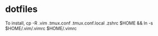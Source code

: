 dotfiles
========

To install, cp -R .vim .tmux.conf .tmux.conf.local .zshrc $HOME && ln -s $HOME/.vim/.vimrc $HOME/.vimrc
